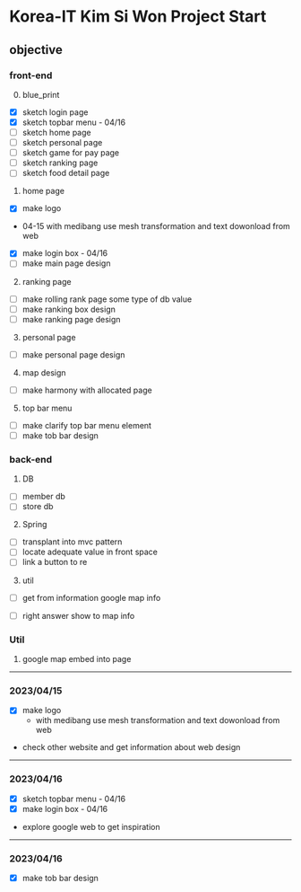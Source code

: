 # Korea-IT Kim Si Won Project Start

## objective

### front-end
0. blue_print
 - [x] sketch login page
 - [x] sketch topbar menu - 04/16
 - [ ] sketch home page
 - [ ] sketch personal page
 - [ ] sketch game for pay page
 - [ ] sketch ranking page
 - [ ] sketch food detail page
1. home page
 - [x] make logo 
  - 04-15 with medibang use mesh transformation and text dowonload from web 
 - [x] make login box - 04/16
 - [ ] make main page design
2. ranking page
 - [ ] make rolling rank page some type of db value
 - [ ] make ranking box design
 - [ ] make ranking page design
3. personal page
 - [ ] make personal page design
4. map design
 - [ ] make harmony with allocated page
5. top bar menu
 - [ ] make clarify  top bar menu element
 - [ ] make tob bar design
### back-end
1. DB
 - [ ] member db
 - [ ] store db
2. Spring
 - [ ] transplant into mvc pattern
 - [ ] locate adequate value in front space
 - [ ] link a button to re
3. util
 - [ ] get from information google map info
 - [ ] right answer show to map info
 

### Util
1. google map embed into page

---
### 2023/04/15
 - [x] make logo 
    - with medibang use mesh transformation and text dowonload from web 
 - check other website and get information about web design
---
### 2023/04/16
 - [x] sketch topbar menu - 04/16
 - [x] make login box - 04/16
 - explore google web to get inspiration
---
### 2023/04/16
 - [x] make tob bar design